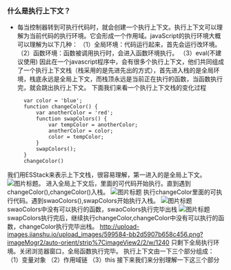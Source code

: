 ### 什么是执行上下文？
* 每当控制器转到可执行代码时，就会创建一个执行上下文。执行上下文可以理解为当前代码的执行环境。它会形成一个作用域。javaScript的执行环境大概可以理解为以下几种：
（1）全局环境：代码运行起来，首先会运行改环境。
（2）函数环境：函数被调用执行时，会进入函数环境执行。
（3）eval(不建议使用)
因此在一个javascript程序中，会有很多个执行上下文，他们共同组成了一个执行上下文栈（栈采用的是先进先出的方式），首先进入栈的是全局环境，栈底永远是全局上下文，而栈顶永远是当前正在执行的函数，当函数执行完，就会跳出执行上下文。
下面我们来看一个执行上下文栈的变化过程

        var color = 'blue';
        function changeColor() {
            var anotherColor = 'red';
            function swapColors() {
                var tempColor = anotherColor;
                anotherColor = color;
                color = tempColor;
            }
            swapColors();
        }
        changeColor()
我们用ESStack来表示上下文栈，很容易理解，第一进入的是全局上下文。
![图片标题](http://upload-images.jianshu.io/upload_images/599584-bb2d5907b658c456.png?imageMogr2/auto-orient/strip%7CimageView2/2/w/1240)。
进入全局上下文后，里面的可代码开始执行。直到遇到changeColor(),changeColor()入栈。
![图片标题](http://upload-images.jianshu.io/upload_images/599584-bbc841d4908c05cb.png?imageMogr2/auto-orient/strip%7CimageView2/2/w/1240)
执行changeColor里面的可执行代码。遇到swaoColors(),swapColors开始执行入栈。
![图片标题](http://upload-images.jianshu.io/upload_images/599584-8bc0424ffcb2507b.png?imageMogr2/auto-orient/strip%7CimageView2/2/w/1240)
swaoColors中没有可以执行的函数，swaoColors执行完毕出栈
![图片标题](http://upload-images.jianshu.io/upload_images/599584-bbc841d4908c05cb.png?imageMogr2/auto-orient/strip%7CimageView2/2/w/1240)
swapColors执行完后，继续执行changeColor,changeColor中没有可以执行的函数，changeColor执行完毕出栈。
http://upload-images.jianshu.io/upload_images/599584-bb2d5907b658c456.png?imageMogr2/auto-orient/strip%7CimageView2/2/w/1240
只剩下全局执行环境。关闭浏览器窗口，全局函数执行完毕。
执行上下文由一下三个部分组成：
（1）变量对象
（2）作用域链
（3）this
接下来我们来分别理解一下这三个部分